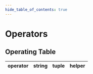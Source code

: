 ```yaml
---
hide_table_of_contents: true
---
```


# Operators

## Operating Table

| operator | string | tuple | helper |
| -------- | ------ | ----- | ------ |

